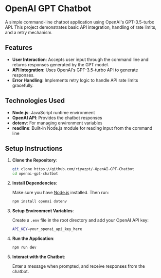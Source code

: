 # OpenAI GPT Chatbot

A simple command-line chatbot application using OpenAI's GPT-3.5-turbo API. This project demonstrates basic API integration, handling of rate limits, and a retry mechanism.

## Features

- **User Interaction**: Accepts user input through the command line and returns responses generated by the GPT model.
- **API Integration**: Uses OpenAI's GPT-3.5-turbo API to generate responses.
- **Error Handling**: Implements retry logic to handle API rate limits gracefully.

## Technologies Used

- **Node.js**: JavaScript runtime environment
- **OpenAI API**: Provides the chatbot responses
- **dotenv**: For managing environment variables
- **readline**: Built-in Node.js module for reading input from the command line

## Setup Instructions

1. **Clone the Repository**:

    ```bash
    git clone https://github.com/riyazpt/-OpenAI-GPT-Chatbot
    cd openai-gpt-chatbot
    ```

2. **Install Dependencies**:

    Make sure you have [Node.js](https://nodejs.org/) installed. Then run:

    ```bash
    npm install openai dotenv
    ```

3. **Setup Environment Variables**:

    Create a `.env` file in the root directory and add your OpenAI API key:

    ```bash
    API_KEY=your_openai_api_key_here
    ```

4. **Run the Application**:

    ```bash
    npm run dev
    ```

5. **Interact with the Chatbot**:

    Enter a message when prompted, and receive responses from the chatbot.

